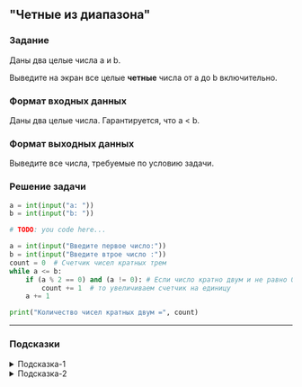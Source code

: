 ## "Четные из диапазона"

### Задание

Даны два целые числа a и b.

Выведите на экран все целые **четные** числа от a до b включительно.

### Формат входных данных

Даны два целые числа. Гарантируется, что a < b.

### Формат выходных данных

Выведите все числа, требуемые по условию задачи.

### Решение задачи

```python
a = int(input("a: "))
b = int(input("b: "))

# TODO: you code here...

a = int(input("Введите первое число:"))
b = int(input("Введите втрое число :"))
count = 0  # Счетчик чисел кратных трем
while a <= b:
    if (a % 2 == 0) and (a != 0): # Если число кратно двум и не равно 0
        count += 1  # то увеличиваем счетчик на единицу
    a += 1

print("Количество чисел кратных двум =", count)

```

---

### Подсказки

<details>
<summary>Подсказка-1</summary>
Посмотрите в примерах "Вывод чисел в диапазоне [a, b], кратных трем"
</details>

<details>
<summary>Подсказка-2</summary>
Четное число - это число кратное двум, т.е. число, которое делится на два без остатка.
</details>
